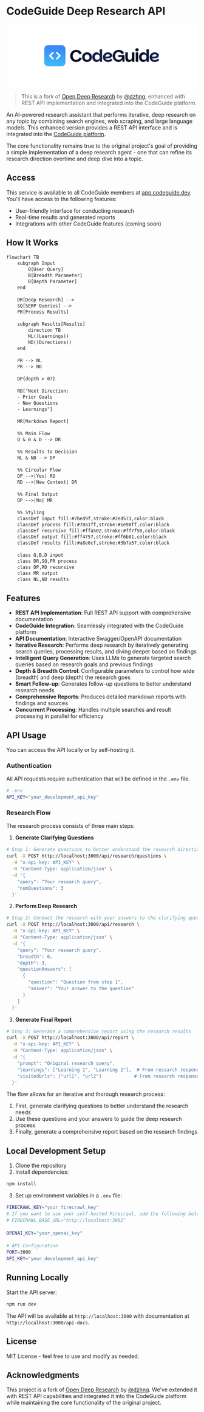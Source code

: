 # CodeGuide Deep Research API

[![CodeGuide](codeguide-backdrop.svg)](https://codeguide.dev)

> This is a fork of [Open Deep Research](https://github.com/dzhng/deep-research) by [@dzhng](https://x.com/dzhng), enhanced with REST API implementation and integrated into the CodeGuide platform.

An AI-powered research assistant that performs iterative, deep research on any topic by combining search engines, web scraping, and large language models. This enhanced version provides a REST API interface and is integrated into the [CodeGuide platform](https://app.codeguide.dev).

The core functionality remains true to the original project's goal of providing a simple implementation of a deep research agent - one that can refine its research direction overtime and deep dive into a topic.

## Access

This service is available to all CodeGuide members at [app.codeguide.dev](https://app.codeguide.dev).
You'll have access to the following features:
- User-friendly interface for conducting research
- Real-time results and generated reports
- Integrations with other CodeGuide features (coming soon)



## How It Works

```mermaid
flowchart TB
    subgraph Input
        Q[User Query]
        B[Breadth Parameter]
        D[Depth Parameter]
    end

    DR[Deep Research] -->
    SQ[SERP Queries] -->
    PR[Process Results]

    subgraph Results[Results]
        direction TB
        NL((Learnings))
        ND((Directions))
    end

    PR --> NL
    PR --> ND

    DP{depth > 0?}

    RD["Next Direction:
    - Prior Goals
    - New Questions
    - Learnings"]

    MR[Markdown Report]

    %% Main Flow
    Q & B & D --> DR

    %% Results to Decision
    NL & ND --> DP

    %% Circular Flow
    DP -->|Yes| RD
    RD -->|New Context| DR

    %% Final Output
    DP -->|No| MR

    %% Styling
    classDef input fill:#7bed9f,stroke:#2ed573,color:black
    classDef process fill:#70a1ff,stroke:#1e90ff,color:black
    classDef recursive fill:#ffa502,stroke:#ff7f50,color:black
    classDef output fill:#ff4757,stroke:#ff6b81,color:black
    classDef results fill:#a8e6cf,stroke:#3b7a57,color:black

    class Q,B,D input
    class DR,SQ,PR process
    class DP,RD recursive
    class MR output
    class NL,ND results
```

## Features

- **REST API Implementation**: Full REST API support with comprehensive documentation
- **CodeGuide Integration**: Seamlessly integrated with the CodeGuide platform
- **API Documentation**: Interactive Swagger/OpenAPI documentation
- **Iterative Research**: Performs deep research by iteratively generating search queries, processing results, and diving deeper based on findings
- **Intelligent Query Generation**: Uses LLMs to generate targeted search queries based on research goals and previous findings
- **Depth & Breadth Control**: Configurable parameters to control how wide (breadth) and deep (depth) the research goes
- **Smart Follow-up**: Generates follow-up questions to better understand research needs
- **Comprehensive Reports**: Produces detailed markdown reports with findings and sources
- **Concurrent Processing**: Handles multiple searches and result processing in parallel for efficiency

## API Usage

You can access the API locally or by self-hosting it.

### Authentication

All API requests require authentication that will be defined in the `.env` file.

```bash
# .env
API_KEY="your_development_api_key"
```

### Research Flow

The research process consists of three main steps:

1. **Generate Clarifying Questions**
```bash
# Step 1: Generate questions to better understand the research direction
curl -X POST http://localhost:3000/api/research/questions \
  -H "x-api-key: API_KEY" \
  -H "Content-Type: application/json" \
  -d '{
    "query": "Your research query",
    "numQuestions": 3
  }'
```

2. **Perform Deep Research**
```bash
# Step 2: Conduct the research with your answers to the clarifying questions
curl -X POST http://localhost:3000/api/research \
  -H "x-api-key: API_KEY" \
  -H "Content-Type: application/json" \
  -d '{
    "query": "Your research query",
    "breadth": 6,
    "depth": 3,
    "questionAnswers": [
      {
        "question": "Question from step 1",
        "answer": "Your answer to the question"
      }
    ]
  }'
```

3. **Generate Final Report**
```bash
# Step 3: Generate a comprehensive report using the research results
curl -X POST http://localhost:3000/api/report \
  -H "x-api-key: API_KEY" \
  -H "Content-Type: application/json" \
  -d '{
    "prompt": "Original research query",
    "learnings": ["Learning 1", "Learning 2"],  # From research response
    "visitedUrls": ["url1", "url2"]            # From research response
  }'
```

The flow allows for an iterative and thorough research process:
1. First, generate clarifying questions to better understand the research needs
2. Use these questions and your answers to guide the deep research process
3. Finally, generate a comprehensive report based on the research findings

## Local Development Setup

1. Clone the repository
2. Install dependencies:

```bash
npm install
```

3. Set up environment variables in a `.env` file:

```bash
FIRECRAWL_KEY="your_firecrawl_key"
# If you want to use your self-hosted Firecrawl, add the following below:
# FIRECRAWL_BASE_URL="http://localhost:3002"

OPENAI_KEY="your_openai_key"

# API Configuration
PORT=3000
API_KEY="your_development_api_key"
```

## Running Locally

Start the API server:

```bash
npm run dev
```

The API will be available at `http://localhost:3000` with documentation at `http://localhost:3000/api-docs`.

## License

MIT License - feel free to use and modify as needed.

## Acknowledgments

This project is a fork of [Open Deep Research](https://github.com/dzhng/deep-research) by [@dzhng](https://x.com/dzhng). We've extended it with REST API capabilities and integrated it into the CodeGuide platform while maintaining the core functionality of the original project.

